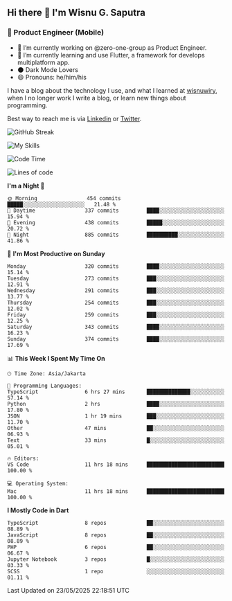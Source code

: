 ## Hi there 👋 I'm Wisnu G. Saputra

### :mobile_phone_off: Product Engineer (Mobile)

- 🔭 I’m currently working on @zero-one-group as Product Engineer.
- 🌱 I’m currently learning and use Flutter, a framework for develops multiplatform app.
- 🌑 Dark Mode Lovers
- 😄 Pronouns: he/him/his

I have a blog about the technology I use, and what I learned at [wisnuwiry](https://wisnuwiry.space/), when I no longer work I write a blog, or learn new things about programming.

Best way to reach me is via [Linkedin](https://www.linkedin.com/in/wisnu-saputra/) or [Twitter](https://twitter.com/wisnuwiry).

![GitHub Streak](https://streak-stats.demolab.com?user=wisnuwiry&theme=dark&hide_border=true)

![My Skills](https://skillicons.dev/icons?i=dart,flutter,kotlin,swift,go,js,css,neovim,git,linux&perline=5)

<!--START_SECTION:waka-->
![Code Time](http://img.shields.io/badge/Code%20Time-1%2C899%20hrs%2023%20mins-blue)

![Lines of code](https://img.shields.io/badge/From%20Hello%20World%20I%27ve%20Written-4.0%20million%20lines%20of%20code-blue)

**I'm a Night 🦉** 

```text
🌞 Morning                454 commits         █████░░░░░░░░░░░░░░░░░░░░   21.48 % 
🌆 Daytime                337 commits         ████░░░░░░░░░░░░░░░░░░░░░   15.94 % 
🌃 Evening                438 commits         █████░░░░░░░░░░░░░░░░░░░░   20.72 % 
🌙 Night                  885 commits         ██████████░░░░░░░░░░░░░░░   41.86 % 
```
📅 **I'm Most Productive on Sunday** 

```text
Monday                   320 commits         ████░░░░░░░░░░░░░░░░░░░░░   15.14 % 
Tuesday                  273 commits         ███░░░░░░░░░░░░░░░░░░░░░░   12.91 % 
Wednesday                291 commits         ███░░░░░░░░░░░░░░░░░░░░░░   13.77 % 
Thursday                 254 commits         ███░░░░░░░░░░░░░░░░░░░░░░   12.02 % 
Friday                   259 commits         ███░░░░░░░░░░░░░░░░░░░░░░   12.25 % 
Saturday                 343 commits         ████░░░░░░░░░░░░░░░░░░░░░   16.23 % 
Sunday                   374 commits         ████░░░░░░░░░░░░░░░░░░░░░   17.69 % 
```


📊 **This Week I Spent My Time On** 

```text
🕑︎ Time Zone: Asia/Jakarta

💬 Programming Languages: 
TypeScript               6 hrs 27 mins       ██████████████░░░░░░░░░░░   57.14 % 
Python                   2 hrs               ████░░░░░░░░░░░░░░░░░░░░░   17.80 % 
JSON                     1 hr 19 mins        ███░░░░░░░░░░░░░░░░░░░░░░   11.70 % 
Other                    47 mins             ██░░░░░░░░░░░░░░░░░░░░░░░   06.93 % 
Text                     33 mins             █░░░░░░░░░░░░░░░░░░░░░░░░   05.01 % 

🔥 Editors: 
VS Code                  11 hrs 18 mins      █████████████████████████   100.00 % 

💻 Operating System: 
Mac                      11 hrs 18 mins      █████████████████████████   100.00 % 
```

**I Mostly Code in Dart** 

```text
TypeScript               8 repos             ██░░░░░░░░░░░░░░░░░░░░░░░   08.89 % 
JavaScript               8 repos             ██░░░░░░░░░░░░░░░░░░░░░░░   08.89 % 
PHP                      6 repos             ██░░░░░░░░░░░░░░░░░░░░░░░   06.67 % 
Jupyter Notebook         3 repos             █░░░░░░░░░░░░░░░░░░░░░░░░   03.33 % 
SCSS                     1 repo              ░░░░░░░░░░░░░░░░░░░░░░░░░   01.11 % 
```




 Last Updated on 23/05/2025 22:18:51 UTC
<!--END_SECTION:waka-->
